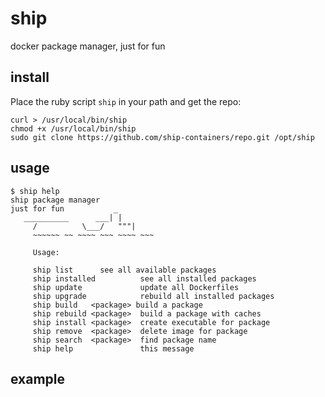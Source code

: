 # ship
docker package manager, just for fun

## install

Place the ruby script `ship` in your path and get the repo:

```
curl > /usr/local/bin/ship
chmod +x /usr/local/bin/ship
sudo git clone https://github.com/ship-containers/repo.git /opt/ship
```

## usage

```
$ ship help
ship package manager
just for fun           _
   __________      ___| |
     /          \___/   """|
     ~~~~~~ ~~ ~~~~ ~~~ ~~~~ ~~~

     Usage:

     ship list		see all available packages
     ship installed          see all installed packages
     ship update             update all Dockerfiles
     ship upgrade            rebuild all installed packages
     ship build   <package>	build a package
     ship rebuild <package>  build a package with caches
     ship install <package>  create executable for package
     ship remove  <package>  delete image for package
     ship search  <package>  find package name
     ship help               this message

```

## example


